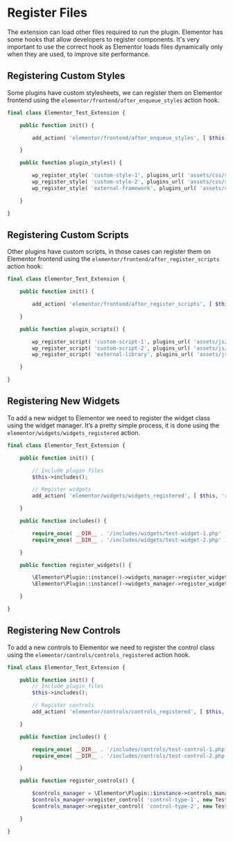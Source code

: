 # Register Files

The extension can load other files required to run the plugin. Elementor has some hooks that allow developers to register components. It's very important to use the correct hook as Elementor loads files dynamically only when they are used, to improve site performance.

## Registering Custom Styles

Some plugins have custom stylesheets, we can register them on Elementor frontend using the `elementor/frontend/after_enqueue_styles` action hook.

```php
final class Elementor_Test_Extension {

	public function init() {

		add_action( 'elementor/frontend/after_enqueue_styles', [ $this, 'plugin_styles' ] );

	}

	public function plugin_styles() {

		wp_register_style( 'custom-style-1', plugins_url( 'assets/css/style-1.css', __FILE__ ) );
		wp_register_style( 'custom-style-2', plugins_url( 'assets/css/style-2.css', __FILE__ ), [ 'external-framework' ] );
		wp_register_style( 'external-framework', plugins_url( 'assets/css/libs/external-framework.css', __FILE__ ) );

	}

}
```

## Registering Custom Scripts

Other plugins have custom scripts, in those cases can register them on Elementor frontend using the `elementor/frontend/after_register_scripts` action hook:

```php
final class Elementor_Test_Extension {

	public function init() {

		add_action( 'elementor/frontend/after_register_scripts', [ $this, 'plugin_scripts' ] );

	}

	public function plugin_scripts() {

		wp_register_script( 'custom-script-1', plugins_url( 'assets/js/script-1.js', __FILE__ ) );
		wp_register_script( 'custom-script-2', plugins_url( 'assets/js/script-2.js', __FILE__ ), [ 'jquery', 'external-library' ] );
		wp_register_script( 'external-library', plugins_url( 'assets/js/libs/external-library.js', __FILE__ ) );

	}

}
```

## Registering New Widgets

To add a new widget to Elementor we need to register the widget class using the widget manager. It’s a pretty simple process, it is done using the `elementor/widgets/widgets_registered` action.

```php
final class Elementor_Test_Extension {

	public function init() {

		// Include plugin files
		$this->includes();

		// Register widgets
		add_action( 'elementor/widgets/widgets_registered', [ $this, 'register_widgets' ] );

	}

	public function includes() {

		require_once( __DIR__ . '/includes/widgets/test-widget-1.php' );
		require_once( __DIR__ . '/includes/widgets/test-widget-2.php' );

	}

	public function register_widgets() {

		\Elementor\Plugin::instance()->widgets_manager->register_widget_type( new \Elementor_Test_Widget1() );
		\Elementor\Plugin::instance()->widgets_manager->register_widget_type( new \Elementor_Test_Widget2() );

	}

}
```

## Registering New Controls

To add a new controls to Elementor we need to register the control class using the `elementor/controls/controls_registered` action hook.

```php
final class Elementor_Test_Extension {

	public function init() {
		// Include plugin files
		$this->includes();

		// Register controls
		add_action( 'elementor/controls/controls_registered', [ $this, 'register_controls' ] );

	}

	public function includes() {

		require_once( __DIR__ . '/includes/controls/test-control-1.php' );
		require_once( __DIR__ . '/includes/controls/test-control-2.php' );

	}

	public function register_controls() {

		$controls_manager = \Elementor\Plugin::$instance->controls_manager;
		$controls_manager->register_control( 'control-type-1', new Test_Control1() );
		$controls_manager->register_control( 'control-type-2', new Test_Control2() );

	}

}
```
